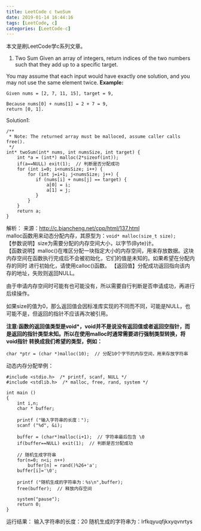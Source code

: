 ```yaml
---
title: LeetCode c twoSum
date: 2019-01-14 16:44:16
tags: [LeetCode, c]
categories: [LeetCode-c]
---
```


本文是刷LeetCode学c系列文章。

1. Two Sum
Given an array of integers, return indices of the two numbers such that they add up to a specific target.

You may assume that each input would have exactly one solution, and you may not use the same element twice.
**Example:**
```
Given nums = [2, 7, 11, 15], target = 9,

Because nums[0] + nums[1] = 2 + 7 = 9,
return [0, 1].
```
Solution1:
```
/**
 * Note: The returned array must be malloced, assume caller calls free().
 */
int* twoSum(int* nums, int numsSize, int target) {
    int *a = (int*) malloc(2*sizeof(int));
    if(a==NULL) exit(1);  // 判断是否分配成功
    for (int i=0; i<numsSize; i++) {
        for (int j=i+1; j<numsSize; j++) {
           if (nums[i] + nums[j] == target) {
               a[0] = i;
               a[1] = j;
           }
        }
    }
    return a;
}

```
解析：
来源：http://c.biancheng.net/cpp/html/137.html  
malloc函数用来动态分配内存，其原型为：`void* malloc(size_t size);`  
【参数说明】size为需要分配的内存空间大小，以字节(Byte)计。  
【函数说明】malloc()在堆区分配一块指定大小的内存空间，用来存放数据。这块内存空间在函数执行完成后不会被初始化，它们的值是未知的。如果希望在分配内存的同时
进行初始化，请使用calloc()函数。
【返回值】分配成功返回指向该内存的地址，失败则返回NULL。  

由于申请内存空间时可能有也可能没有，所以需要自行判断是否申请成功，再进行后续操作。  

如果size的值为0，那么返回值会因标准库实现的不同而不同，可能是NULL，也可能不是，但返回的指针不应该再次被引用。  

**注意:函数的返回值类型是void\*，void并不是说没有返回值或者返回空指针，而是返回的指针类型未知。所以在使用malloc时通常需要进行强制类型转换，将void指针
转换成我们希望的类型，例如：**
```
char *ptr = (char *)malloc(10);  // 分配10个字节的内存空间，用来存放字符串
```
动态内存分配举例：
```
#include <stdio.h>  /* printf, scanf, NULL */
#include <stdlib.h>  /* malloc, free, rand, system */

int main ()
{
    int i,n;
    char * buffer;

    printf ("输入字符串的长度：");
    scanf ("%d", &i);

    buffer = (char*)malloc(i+1);  // 字符串最后包含 \0
    if(buffer==NULL) exit(1);  // 判断是否分配成功

    // 随机生成字符串
    for(n=0; n<i; n++)
        buffer[n] = rand()%26+'a';
    buffer[i]='\0';

    printf ("随机生成的字符串为：%s\n",buffer);
    free(buffer);  // 释放内存空间

    system("pause");
    return 0;
}
```
运行结果：
输入字符串的长度：20
随机生成的字符串为：lrfkqyuqfjkxyqvnrtys
